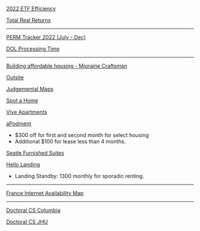 [2022 ETF Efficiency](https://docs.google.com/spreadsheets/u/0/d/1owatGsAWQ3Ep60lo25cpLaj7LoH-FtPSXxNPwGuAMk8/htmlview#gid=437441803)

[Total Real Returns](https://totalrealreturns.com/)

---

[PERM Tracker 2022 (July - Dec)](https://docs.google.com/spreadsheets/d/e/2PACX-1vT0hS1FAkQcoPlCIvOqpENQtj792bhgW3SSnxaiK-qrtId01PEhNm4aVhS46TsDpUzmJZR5lN860jjs/pubhtml#')


[DOL Processing Time](https://flag.dol.gov/processingtimes)

---

[Building affordable housing - Migraine Craftsman](https://m.youtube.com/@MigraineCraftsman/featured)

[Outsite](https://www.outsite.co/)

[Judgemental Maps](https://judgmentalmaps.com)

[Spot a Home](https://www.spotahome.com)

[Vive Apartments](https://www.viveapartmenthomes.com/?rcstdid=Mg%253D%253D-YRjTEizZPgM%253D)

[aPodment](https://www.apodment.com)
- $300 off for first and second month for select housing
- Additional $100 for lease less than 4 months.

[Seatle Furnished Suites](https://seattlefurnishedsuites.com/suite-details/106)

[Hello Landing](https://www.hellolanding.com)
- Landing Standby: 1300 monthly for sporadic renting.

---

[France Internet Availability Map](https://cartefibre.arcep.fr/index.html)

---

[Doctoral CS Columbia](https://www.cs.columbia.edu/des/)

[Doctoral CS JHU](https://engineering.jhu.edu/doctor-of-engineering/)
